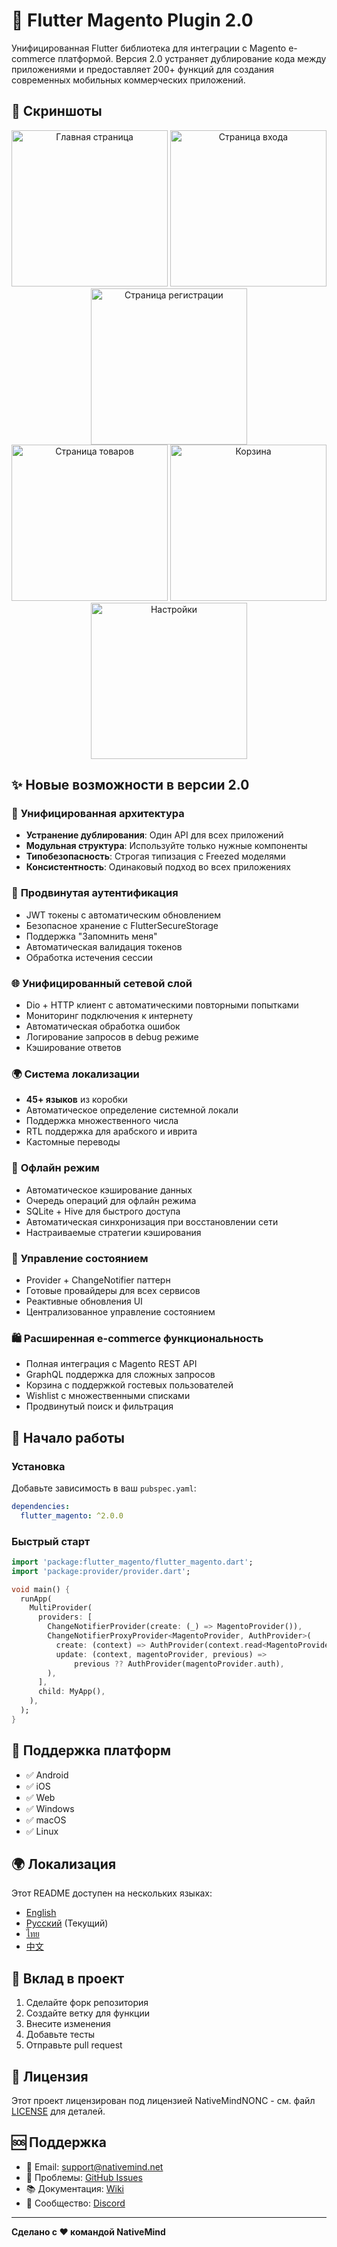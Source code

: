 # 🚀 Flutter Magento Plugin 2.0

Унифицированная Flutter библиотека для интеграции с Magento e-commerce платформой. Версия 2.0 устраняет дублирование кода между приложениями и предоставляет 200+ функций для создания современных мобильных коммерческих приложений.

## 📱 Скриншоты

<div align="center">
  <img src="screenshots/main.jpg" alt="Главная страница" width="250"/>
  <img src="screenshots/login.jpg" alt="Страница входа" width="250"/>
  <img src="screenshots/signup.jpg" alt="Страница регистрации" width="250"/>
</div>

<div align="center">
  <img src="screenshots/products.jpg" alt="Страница товаров" width="250"/>
  <img src="screenshots/cart.jpg" alt="Корзина" width="250"/>
  <img src="screenshots/settings.jpg" alt="Настройки" width="250"/>
</div>

## ✨ Новые возможности в версии 2.0

### 🎯 **Унифицированная архитектура**
- **Устранение дублирования**: Один API для всех приложений
- **Модульная структура**: Используйте только нужные компоненты
- **Типобезопасность**: Строгая типизация с Freezed моделями
- **Консистентность**: Одинаковый подход во всех приложениях

### 🔐 **Продвинутая аутентификация**
- JWT токены с автоматическим обновлением
- Безопасное хранение с FlutterSecureStorage
- Поддержка "Запомнить меня"
- Автоматическая валидация токенов
- Обработка истечения сессии

### 🌐 **Унифицированный сетевой слой**
- Dio + HTTP клиент с автоматическими повторными попытками
- Мониторинг подключения к интернету
- Автоматическая обработка ошибок
- Логирование запросов в debug режиме
- Кэширование ответов

### 🌍 **Система локализации**
- **45+ языков** из коробки
- Автоматическое определение системной локали
- Поддержка множественного числа
- RTL поддержка для арабского и иврита
- Кастомные переводы

### 📱 **Офлайн режим**
- Автоматическое кэширование данных
- Очередь операций для офлайн режима
- SQLite + Hive для быстрого доступа
- Автоматическая синхронизация при восстановлении сети
- Настраиваемые стратегии кэширования

### 🎨 **Управление состоянием**
- Provider + ChangeNotifier паттерн
- Готовые провайдеры для всех сервисов
- Реактивные обновления UI
- Централизованное управление состоянием

### 🛍️ **Расширенная e-commerce функциональность**
- Полная интеграция с Magento REST API
- GraphQL поддержка для сложных запросов
- Корзина с поддержкой гостевых пользователей
- Wishlist с множественными списками
- Продвинутый поиск и фильтрация

## 🚀 Начало работы

### Установка

Добавьте зависимость в ваш `pubspec.yaml`:

```yaml
dependencies:
  flutter_magento: ^2.0.0
```

### Быстрый старт

```dart
import 'package:flutter_magento/flutter_magento.dart';
import 'package:provider/provider.dart';

void main() {
  runApp(
    MultiProvider(
      providers: [
        ChangeNotifierProvider(create: (_) => MagentoProvider()),
        ChangeNotifierProxyProvider<MagentoProvider, AuthProvider>(
          create: (context) => AuthProvider(context.read<MagentoProvider>().auth),
          update: (context, magentoProvider, previous) => 
              previous ?? AuthProvider(magentoProvider.auth),
        ),
      ],
      child: MyApp(),
    ),
  );
}
```

## 📱 Поддержка платформ

- ✅ Android
- ✅ iOS
- ✅ Web
- ✅ Windows
- ✅ macOS
- ✅ Linux

## 🌍 Локализация

Этот README доступен на нескольких языках:
- [English](README.md)
- [Русский](README_ru.md) (Текущий)
- [ไทย](README_th.md)
- [中文](README_cn.md)

## 🤝 Вклад в проект

1. Сделайте форк репозитория
2. Создайте ветку для функции
3. Внесите изменения
4. Добавьте тесты
5. Отправьте pull request

## 📄 Лицензия

Этот проект лицензирован под лицензией NativeMindNONC - см. файл [LICENSE](LICENSE) для деталей.

## 🆘 Поддержка

- 📧 Email: support@nativemind.net
- 🐛 Проблемы: [GitHub Issues](https://github.com/nativemind/flutter_magento/issues)
- 📚 Документация: [Wiki](https://github.com/nativemind/flutter_magento/wiki)
- 💬 Сообщество: [Discord](https://discord.gg/nativemind)

---

**Сделано с ❤️ командой NativeMind**